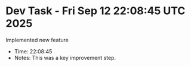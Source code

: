 # Dev Task - Fri Sep 12 22:08:45 UTC 2025
Implemented new feature
- Time: 22:08:45
- Notes: This was a key improvement step.

